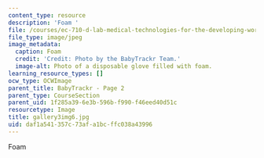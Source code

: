 ```yaml
---
content_type: resource
description: 'Foam '
file: /courses/ec-710-d-lab-medical-technologies-for-the-developing-world-spring-2010/daf1a541357c73afa1bcffc038a43996_gallery3img6.jpg
file_type: image/jpeg
image_metadata:
  caption: Foam
  credit: 'Credit: Photo by the BabyTrackr Team.'
  image-alt: Photo of a disposable glove filled with foam.
learning_resource_types: []
ocw_type: OCWImage
parent_title: BabyTrackr - Page 2
parent_type: CourseSection
parent_uid: 1f285a39-6e3b-596b-f990-f46eed40d51c
resourcetype: Image
title: gallery3img6.jpg
uid: daf1a541-357c-73af-a1bc-ffc038a43996
---
```

Foam 


